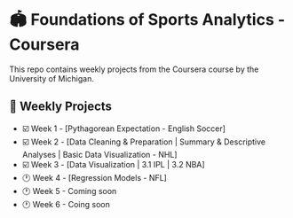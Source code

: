 # 🏟️ Foundations of Sports Analytics - Coursera

This repo contains weekly projects from the Coursera course by the University of Michigan.

## 📅 Weekly Projects
- ☑️ Week 1 - [Pythagorean Expectation - English Soccer]
- ☑️ Week 2 - [Data Cleaning & Preparation | Summary & Descriptive Analyses | Basic Data Visualization - NHL] 
- ☑️ Week 3 - [Data Visualization | 3.1 IPL | 3.2 NBA]
- 🕐 Week 4 - [Regression Models - NFL]
- 🕐 Week 5 - Coming soon
- 🕐 Week 6 - Coing soon
